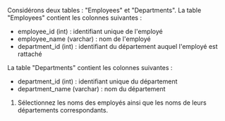 Considérons deux tables : "Employees" et "Departments". La table "Employees" contient les colonnes suivantes :

- employee_id (int) : identifiant unique de l'employé
- employee_name (varchar) : nom de l'employé
- department_id (int) : identifiant du département auquel l'employé est rattaché

La table "Departments" contient les colonnes suivantes :

- department_id (int) : identifiant unique du département
- department_name (varchar) : nom du département

1. Sélectionnez les noms des employés ainsi que les noms de leurs départements correspondants.
